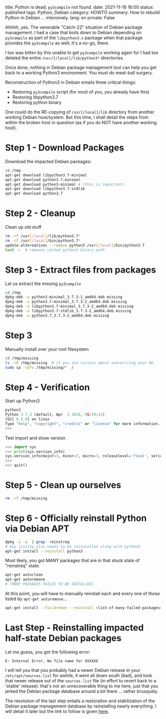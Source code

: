 title: Python is dead; `py3compile` not found.
date: 2021-11-16 16:00
status: published
tags: Python, Debian
category: HOWTO
summary: How to rebuild Python in Debian ... intensively.
lang: en
private: False


Ahhhh, yes.  The venerable "Catch-22" situation of Debian package management.  I had a case that boils down to Debian depending on `py3compile` as part of the `libpython3.x` package when that package provides the `py3compile` as well; it's a no-go, there.

I too was bitten by this unable to get `py3compile` working again for I had too deleted the entire `/usr/[/local]/lib/python3*` directories.  

Once done, nothing in Debian package management tool can help you get back to a working Python3 environment.  You must do meat-ball surgery.

Reconstruction of Python3 in Debian entails three critical things:

* Restoring `py3compile` script (for most of you, you already have this)
* Restoring libpython3.7
* Restoring python binary

One could do the RE-copying of `/usr[/local]/lib` directory from another working Debian host/system. But this time, I shall detail the steps from within the broken host in question (as if you do NOT have another working host).

# Step 1 - Download Packages
Download the impacted Debian packages:

```bash
cd /tmp
apt-get download libpython3.7-minimal
apt-get download python3.7-minimal
apt-get download python3-minimal # (this is important)
apt-get download libpython3.7-stdlib
apt-get download python3.7
```

# Step 2 - Cleanup
Clean up old stuff

```sh
rm -rf /usr[/local]/lib/python3.7*
rm -rf /usr[/local]/bin/python3.7*
update-alternatives --remove python3 /usr[/local]/bin/python3.7
hash -r  # removes cached python3 binary path
```

# Step 3 - Extract files from packages

Let us extract the missing `py3compile`

```bash
cd /tmp
dpkg-deb -x python3-minimal_3.7.3-1_amd64.deb missing
dpkg-deb -x python3.7-minimal_3.7.3-2_amd64.deb missing
dpkg-deb -x libpython3.7-minimal_3.7.3-2_amd64.deb missing
dpkg-deb -x libpython3.7-stdlib_3.7.3-2_amd64.deb missing
dpkg-deb -x python3.7_3.7.3-2_amd64.deb missing
```

# Step 3 
Manually install over your root filesystem

```bash
cd /tmp/missing
ls -lR /tmp/missing  # if you are curious about overwriting your HD
sudo cp -rpfv /tmp/missing/*  /
```
    
# Step 4 - Verification
Start up Python3

```python
python3
Python 3.7.3 (default, Apr  3 2019, 05:39:12) 
[GCC 8.3.0] on linux
Type "help", "copyright", "credits" or "license" for more information.
>>>
```

Test import and show version

```python
>>> import sys
>>> print(sys.version_info)
sys.version_info(major=3, minor=7, micro=3, releaselevel='final', serial=0)
>>>
>>> quit()
```

# Step 5 - Clean up ourselves

```bash
rm -rf /tmp/missing
```

# Step 6 - Officially reinstall Python via Debian APT

```bash
dpkg -s -a  | grep  reinstreq
# Any listing also needs to be reinstalled along with python3
apt-get install --reinstall python3
```

Most likely, you got MANY packages that are in that stuck state of "reinstreq" state.

```bash
apt-get autoclean
apt-get autoremove
# (MANY PACKAGES FAILED TO BE INSTALLED)
```

At this point, you will have to manually reinstall each and every one of those listed by `apt-get autoremove`...

```bash
apt-get install --fix-broken --reinstall <list-of-many-failed-packages>
```

# Last Step - Reinstalling impacted half-state Debian packages
Let me guess, you got the following error:

```console
E: Internal Error, No file name for XXXXXX
```

I will tell you that you probably had a newer Debian release in your `/etc/apt/sources.list` for awhile, it went all down south (bad), and took that newer release out of the `sources.list` file (in effort to revert back to a 'stable' release): that's not an unrecoverable thing to me here, just that you jerked the Debian package database around a bit there ... rather brusquely. 

The resolution of the last step entails a restoration and stabilization of the Debian package management database by reinstalling nearly everything.  I will detail it later but the link to follow is given [here](https://askubuntu.com/questions/266450/how-to-fix-e-internal-error-no-file-name-for-libc6).
